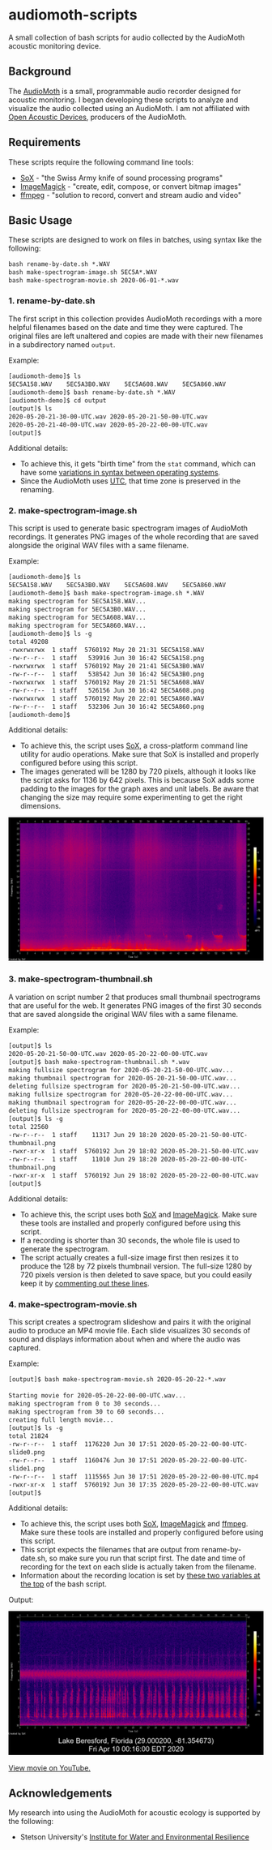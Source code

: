 # audiomoth-scripts
A small collection of bash scripts for audio collected by the AudioMoth acoustic monitoring device.

## Background

The [AudioMoth](https://www.openacousticdevices.info/) is a small, programmable audio recorder designed for acoustic monitoring. I began developing these scripts to analyze and visualize the audio collected using an AudioMoth. I am not affiliated with [Open Acoustic Devices](https://www.openacousticdevices.info/home), producers of the AudioMoth.

## Requirements

These scripts require the following command line tools:

- [SoX](http://sox.sourceforge.net/) - "the Swiss Army knife of sound processing programs"
- [ImageMagick](https://imagemagick.org/) - "create, edit, compose, or convert bitmap images"
- [ffmpeg](https://ffmpeg.org/) - "solution to record, convert and stream audio and video"

## Basic Usage

These scripts are designed to work on files in batches, using syntax like the following:

```console
bash rename-by-date.sh *.WAV
bash make-spectrogram-image.sh 5EC5A*.WAV
bash make-spectrogram-movie.sh 2020-06-01-*.wav
```

### 1. rename-by-date.sh

The first script in this collection provides AudioMoth recordings with a more helpful filenames based on the date and time they were captured. The original files are left unaltered and copies are made with their new filenames in a subdirectory named ```output```.

Example:

```console
[audiomoth-demo]$ ls 
5EC5A158.WAV	5EC5A3B0.WAV	5EC5A608.WAV	5EC5A860.WAV
[audiomoth-demo]$ bash rename-by-date.sh *.WAV
[audiomoth-demo]$ cd output
[output]$ ls
2020-05-20-21-30-00-UTC.wav	2020-05-20-21-50-00-UTC.wav
2020-05-20-21-40-00-UTC.wav	2020-05-20-22-00-00-UTC.wav
[output]$
```

Additional details:

- To achieve this, it gets "birth time" from the ```stat``` command, which can have some [variations in syntax between operating systems](https://en.wikipedia.org/wiki/Stat_(system_call)). 
- Since the AudioMoth uses [UTC](https://en.wikipedia.org/wiki/Coordinated_Universal_Time), that time zone is preserved in the renaming. 

### 2. make-spectrogram-image.sh

This script is used to generate basic spectrogram images of AudioMoth recordings. It generates PNG images of the whole recording that are saved alongside the original WAV files with a same filename.

Example:

```console
[audiomoth-demo]$ ls
5EC5A158.WAV	5EC5A3B0.WAV	5EC5A608.WAV	5EC5A860.WAV
[audiomoth-demo]$ bash make-spectrogram-image.sh *.WAV
making spectrogram for 5EC5A158.WAV...
making spectrogram for 5EC5A3B0.WAV...
making spectrogram for 5EC5A608.WAV...
making spectrogram for 5EC5A860.WAV...
[audiomoth-demo]$ ls -g
total 49208
-rwxrwxrwx  1 staff  5760192 May 20 21:31 5EC5A158.WAV
-rw-r--r--  1 staff   539916 Jun 30 16:42 5EC5A158.png
-rwxrwxrwx  1 staff  5760192 May 20 21:41 5EC5A3B0.WAV
-rw-r--r--  1 staff   538542 Jun 30 16:42 5EC5A3B0.png
-rwxrwxrwx  1 staff  5760192 May 20 21:51 5EC5A608.WAV
-rw-r--r--  1 staff   526156 Jun 30 16:42 5EC5A608.png
-rwxrwxrwx  1 staff  5760192 May 20 22:01 5EC5A860.WAV
-rw-r--r--  1 staff   532306 Jun 30 16:42 5EC5A860.png
[audiomoth-demo]$ 
```

Additional details:

- To achieve this, the script uses [SoX](http://sox.sourceforge.net/), a cross-platform command line utility for audio operations. Make sure that SoX is installed and properly configured before using this script.
- The images generated will be 1280 by 720 pixels, although it looks like the script asks for 1136 by 642 pixels. This is because SoX adds some padding to the images for the graph axes and unit labels. Be aware that changing the size may require some experimenting to get the right dimensions.

![sample output from make spectrogram image script](images/output-make-spectrogram-image.png)

### 3. make-spectrogram-thumbnail.sh

A variation on script number 2 that produces small thumbnail spectrograms that are useful for the web. It generates PNG images of the first 30 seconds that are saved alongside the original WAV files with a same filename.

Example:

```console
[output]$ ls
2020-05-20-21-50-00-UTC.wav	2020-05-20-22-00-00-UTC.wav
[output]$ bash make-spectrogram-thumbnail.sh *.wav
making fullsize spectrogram for 2020-05-20-21-50-00-UTC.wav...
making thumbnail spectrogram for 2020-05-20-21-50-00-UTC.wav...
deleting fullsize spectrogram for 2020-05-20-21-50-00-UTC.wav...
making fullsize spectrogram for 2020-05-20-22-00-00-UTC.wav...
making thumbnail spectrogram for 2020-05-20-22-00-00-UTC.wav...
deleting fullsize spectrogram for 2020-05-20-22-00-00-UTC.wav...
[output]$ ls -g
total 22560
-rw-r--r--  1 staff    11317 Jun 29 18:20 2020-05-20-21-50-00-UTC-thumbnail.png
-rwxr-xr-x  1 staff  5760192 Jun 29 18:02 2020-05-20-21-50-00-UTC.wav
-rw-r--r--  1 staff    11010 Jun 29 18:20 2020-05-20-22-00-00-UTC-thumbnail.png
-rwxr-xr-x  1 staff  5760192 Jun 29 18:02 2020-05-20-22-00-00-UTC.wav
[output]$ 
```

Additional details:

- To achieve this, the script uses both [SoX](http://sox.sourceforge.net/) and [ImageMagick](https://imagemagick.org/). Make sure these tools are installed and properly configured before using this script.
- If a recording is shorter than 30 seconds, the whole file is used to generate the spectrogram.
- The script actually creates a full-size image first then resizes it to produce the 128 by 72 pixels thumbnail version. The full-size 1280 by 720 pixels version is then deleted to save space, but you could easily keep it by [commenting out these lines](https://github.com/nwolek/audiomoth-scripts/blob/master/make-spectrogram-thumbnail.sh#L42).

### 4. make-spectrogram-movie.sh

This script creates a spectrogram slideshow and pairs it with the original audio to produce an MP4 movie file. Each slide visualizes 30 seconds of sound and displays information about when and where the audio was captured.

Example:

```console
[output]$ bash make-spectrogram-movie.sh 2020-05-20-22-*.wav

Starting movie for 2020-05-20-22-00-00-UTC.wav...
making spectrogram from 0 to 30 seconds...
making spectrogram from 30 to 60 seconds...
creating full length movie...
[output]$ ls -g
total 21824
-rw-r--r--  1 staff  1176220 Jun 30 17:51 2020-05-20-22-00-00-UTC-slide0.png
-rw-r--r--  1 staff  1160476 Jun 30 17:51 2020-05-20-22-00-00-UTC-slide1.png
-rw-r--r--  1 staff  1115565 Jun 30 17:51 2020-05-20-22-00-00-UTC.mp4
-rwxr-xr-x  1 staff  5760192 Jun 30 17:35 2020-05-20-22-00-00-UTC.wav
[output]$ 
```

Additional details:

- To achieve this, the script uses both [SoX](http://sox.sourceforge.net/), [ImageMagick](https://imagemagick.org/) and [ffmpeg](https://ffmpeg.org/). Make sure these tools are installed and properly configured before using this script.
- This script expects the filenames that are output from rename-by-date.sh, so make sure you run that script first. The date and time of recording for the text on each slide is actually taken from the filename.
- Information about the recording location is set by [these two variables at the top](https://github.com/nwolek/audiomoth-scripts/blob/master/make-spectrogram-movie.sh#L21) of the bash script. 

Output:

![sample output from make spectrogram movie script](images/output-make-spectrogram-movie-slide.png)

[View movie on YouTube.](https://www.youtube.com/watch?v=BkSST3gdyWI)

## Acknowledgements

My research into using the AudioMoth for acoustic ecology is supported by the following:

- Stetson University's [Institute for Water and Environmental Resilience](https://www.stetson.edu/other/iwer/)
